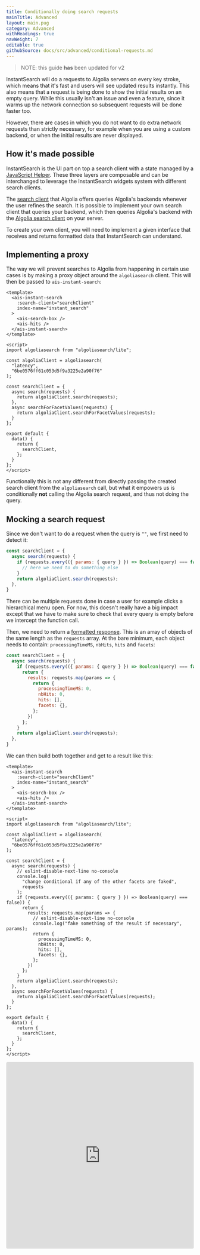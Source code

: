 ```yaml
---
title: Conditionally doing search requests
mainTitle: Advanced
layout: main.pug
category: Advanced
withHeadings: true
navWeight: 7
editable: true
githubSource: docs/src/advanced/conditional-requests.md
---
```


> NOTE: this guide **has** been updated for v2

InstantSearch will do a requests to Algolia servers on every key stroke, which means that it's fast and users will see updated results instantly. This also means that a request is being done to show the initial results on an empty query. While this usually isn't an issue and even a feature, since it warms up the network connection so subsequent requests will be done faster too.

However, there are cases in which you do not want to do extra network requests than strictly necessary, for example when you are using a custom backend, or when the initial results are never displayed.

## How it's made possible

InstantSearch is the UI part on top a search client with a state managed by a [JavaScript Helper](https://github.com/algolia/algoliasearch-helper-js). These three layers are composable and can be interchanged to leverage the InstantSearch widgets system with different search clients.

The [search client](https://github.com/algolia/algoliasearch-client-javascript) that Algolia offers queries Algolia's backends whenever the user refines the search. It is possible to implement your own search client that queries your backend, which then queries Algolia's backend with the [Algolia search client](https://github.com/algolia/algoliasearch-client-javascript) on your server.

To create your own client, you will need to implement a given interface that receives and returns formatted data that InstantSearch can understand.

## Implementing a proxy

The way we will prevent searches to Algolia from happening in certain use cases is by making a proxy object around the `algoliasearch` client. This will then be passed to `ais-instant-search`:

```vue
<template>
  <ais-instant-search
    :search-client="searchClient"
    index-name="instant_search"
  >
    <ais-search-box />
    <ais-hits />
  </ais-instant-search>
</template>

<script>
import algoliasearch from "algoliasearch/lite";

const algoliaClient = algoliasearch(
  "latency",
  "6be0576ff61c053d5f9a3225e2a90f76"
);

const searchClient = {
  async search(requests) {
    return algoliaClient.search(requests);
  },
  async searchForFacetValues(requests) {
    return algoliaClient.searchForFacetValues(requests);
  }
};

export default {
  data() {
    return {
      searchClient,
    };
  }
};
</script>
```

Functionally this is not any different from directly passing the created search client from the `algoliasearch` call, but what it empowers us is conditionally **not** calling the Algolia search request, and thus not doing the query.

## Mocking a search request

Since we don't want to do a request when the query is `""`, we first need to detect it:

```js
const searchClient = {
  async search(requests) {
    if (requests.every(({ params: { query } }) => Boolean(query) === false)) {
      // here we need to do something else
    }
    return algoliaClient.search(requests);
  },
}
```

There can be multiple requests done in case a user for example clicks a hierarchical menu open. For now, this doesn't really have a big impact except that we have to make sure to check that every query is empty before we intercept the function call.

Then, we need to return a [formatted response](https://www.algolia.com/doc/api-reference/api-methods/search/?language=javascript#response). This is an array of objects of the same length as the `requests` array. At the bare minimum, each object needs to contain: `processingTimeMS`, `nbHits`, `hits` and `facets`:

```js
const searchClient = {
  async search(requests) {
    if (requests.every(({ params: { query } }) => Boolean(query) === false)) {
      return {
        results: requests.map(params => {
          return {
            processingTimeMS: 0,
            nbHits: 0,
            hits: [],
            facets: {},
          };
        })
      };
    }
    return algoliaClient.search(requests);
  },
}
```

We can then build both together and get to a result like this:

```vue
<template>
  <ais-instant-search
    :search-client="searchClient"
    index-name="instant_search"
  >
    <ais-search-box />
    <ais-hits />
  </ais-instant-search>
</template>

<script>
import algoliasearch from "algoliasearch/lite";

const algoliaClient = algoliasearch(
  "latency",
  "6be0576ff61c053d5f9a3225e2a90f76"
);

const searchClient = {
  async search(requests) {
    // eslint-disable-next-line no-console
    console.log(
      "change conditional if any of the other facets are faked",
      requests
    );
    if (requests.every(({ params: { query } }) => Boolean(query) === false)) {
      return {
        results: requests.map(params => {
          // eslint-disable-next-line no-console
          console.log("fake something of the result if necessary", params);
          return {
            processingTimeMS: 0,
            nbHits: 0,
            hits: [],
            facets: {},
          };
        })
      };
    }
    return algoliaClient.search(requests);
  },
  async searchForFacetValues(requests) {
    return algoliaClient.searchForFacetValues(requests);
  }
};

export default {
  data() {
    return {
      searchClient,
    };
  }
};
</script>
```

<iframe src="https://codesandbox.io/embed/9o4qo147jw?module=%2Fsrc%2FApp.vue" style="width:100%; height:500px; border:0; border-radius: 4px; overflow:hidden;" sandbox="allow-modals allow-forms allow-popups allow-scripts allow-same-origin"></iframe>
